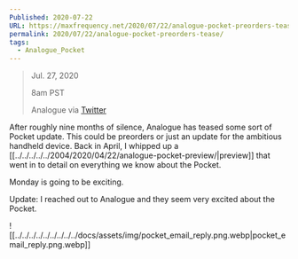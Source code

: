 ```yaml
---
Published: 2020-07-22
URL: https://maxfrequency.net/2020/07/22/analogue-pocket-preorders-tease/
permalink: 2020/07/22/analogue-pocket-preorders-tease/
tags:
  - Analogue_Pocket
---
```

> Jul. 27, 2020
> 
> 8am PST
> 
> Analogue via [Twitter](https://twitter.com/analogue/status/1285937700067934213)

After roughly nine months of silence, Analogue has teased some sort of Pocket update. This could be preorders or just an update for the ambitious handheld device. Back in April, I whipped up a [[../../../../../2004/2020/04/22/analogue-pocket-preview/|preview]] that went in to detail on everything we know about the Pocket.

Monday is going to be exciting.

Update: I reached out to Analogue and they seem very excited about the Pocket.

![[../../../../../../../../../docs/assets/img/pocket_email_reply.png.webp|pocket_email_reply.png.webp]]